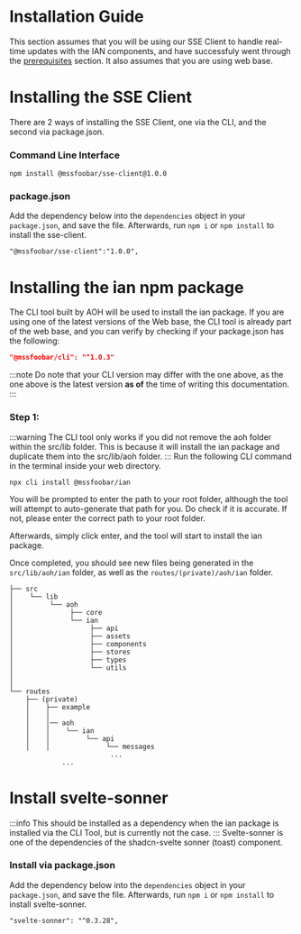 # Installation Guide
This section assumes that you will be using our SSE Client to handle real-time updates with the IAN components, and have successfuly went through the [prerequisites](./01_prerequisites.md) section. It also assumes that you are using web base.

# Installing the SSE Client
There are 2 ways of installing the SSE Client, one via the CLI, and the second via package.json.

### Command Line Interface
```
npm install @mssfoobar/sse-client@1.0.0
```

### package.json
Add the dependency below into the `dependencies` object in your `package.json`, and save the file. Afterwards, run `npm i` or `npm install` to install the sse-client.
```npm title="package.json"
"@mssfoobar/sse-client":"1.0.0",
```

# Installing the ian npm package
The CLI tool built by AOH will be used to install the ian package. If you are using one of the latest versions of the Web base, the CLI tool is already part of the web base, and you can verify by checking if your package.json has the following:
```package.json
"@mssfoobar/cli": "^1.0.3"
```

:::note
Do note that your CLI version may differ with the one above, as the one above is the latest version **as of** the time of writing this documentation.
:::

### Step 1:
:::warning
The CLI tool only works if you did not remove the aoh folder within the src/lib folder. This is because it will install the ian package and duplicate them into the src/lib/aoh folder.
:::
Run the following CLI command in the terminal inside your web directory.
```
npx cli install @mssfoobar/ian
```
You will be prompted to enter the path to your root folder, although the tool will attempt to auto-generate that path for you. Do check if it is accurate. If not, please enter the correct path to your root folder.

Afterwards, simply click enter, and the tool will start to install the ian package.

Once completed, you should see new files being generated in the `src/lib/aoh/ian` folder, as well as the `routes/(private)/aoh/ian` folder.

```
├── src
│    └── lib
│         └── aoh
│              ├── core
│              └── ian
│                   ├── api
│                   ├── assets
│                   ├── components
│                   ├── stores
│                   ├── types
│                   └── utils
│
│
└── routes
    ├── (private)
    │    ├── example
    │    │
    │    │── aoh
    │    │    └── ian
    │    │         └── api
    │    │              └── messages
                         ...
             ...
```

# Install svelte-sonner
:::info
This should be installed as a dependency when the ian package is installed via the CLI Tool, but is currently not the case.
:::
Svelte-sonner is one of the dependencies of the shadcn-svelte sonner (toast) component.
### Install via package.json
Add the dependency below into the `dependencies` object in your `package.json`, and save the file. Afterwards, run `npm i` or `npm install` to install svelte-sonner.
```npm
"svelte-sonner": "^0.3.28",
```


